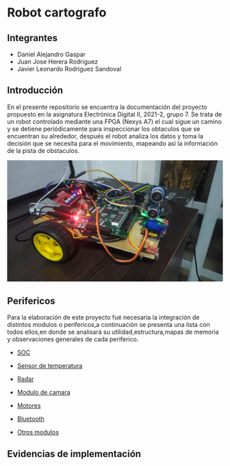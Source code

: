 # Robot cartografo
##  Integrantes
* Daniel Alejandro Gaspar
* Juan Jose Herera Rodriguez
* Javier Leonardo Rodriguez Sandoval


##  Introducción

En el presente repositorio se encuentra la documentación del proyecto propuesto en la asignatura Electrónica Digital II, 2021-2, grupo 7. Se trata de un robot controlado mediante una FPGA (Nexys A7) el cual sigue un camino y se detiene periódicamente para inspeccionar los obtaculos que se encuentran su alrededor, después el robot analiza los datos y toma la decisión que se necesita para el movimiento, mapeando así la información de la pista de obstaculos.

![Robot](https://github.com/unal-edigital2-labs/wp08-2021-2-gr07/blob/main/Imagenes%20github/WhatsApp%20Image%202022-01-27%20at%2011.39.49%20AM.jpeg "Robot cartógrafo")

##  Perifericos

Para la elaboración de este proyecto fué necesaria la integración de distintos modulos o perifericos,a continuación se presenta una lista con todos ellos,en donde se analisará su utilidad,estructura,mapas de memoria y observaciones generales de cada periferico.

* [SOC](https://github.com/unal-edigital2-labs/wp08-2021-2-gr07/blob/main/SOC.md "título del enlace aquí")
* [Sensor de temperatura](https://github.com/unal-edigital2-labs/wp08-2021-2-gr07/blob/main/Sensor%20de%20temperatura.md "título del enlace aquí")
* [Radar](https://github.com/unal-edigital2-labs/wp08-2021-2-gr07/blob/main/Radar.md "título del enlace aquí")
* [Modulo de camara](https://github.com/unal-edigital2-labs/wp08-2021-2-gr07/blob/main/Camara.md "aquí")
* [Motores](https://github.com/unal-edigital2-labs/wp08-2021-2-gr07/blob/main/Ruedas.md "Notores")

* [Bluetooth](https://github.com/unal-edigital2-labs/wp08-2021-2-gr07/blob/main/bluetooth.md "título del enlace aquí")

* [Otros modulos](https://github.com/unal-edigital2-labs/wp08-2021-2-gr07/blob/main/Otros%20modulos.md "título del enlace aquí")
## Evidencias de implementación
